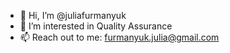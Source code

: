 - 👋 Hi, I’m @juliafurmanyuk
- 👀 I’m interested in Quality Assurance 
- 📫 Reach out to me: furmanyuk.julia@gmail.com

<!---
juliafurmanyuk/juliafurmanyuk is a ✨ special ✨ repository because its `README.md` (this file) appears on your GitHub profile.
You can click the Preview link to take a look at your changes.
--->
